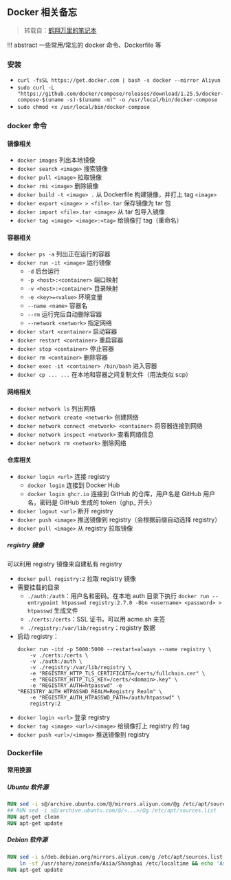 ## Docker 相关备忘

> 转载自：[鹤翔万里的笔记本](https://note.tonycrane.cc/cs/tools/docker/)

!!! abstract
    一些常用/常忘的 docker 命令、Dockerfile 等

### 安装
- `curl -fsSL https://get.docker.com | bash -s docker --mirror Aliyun`
- `sudo curl -L "https://github.com/docker/compose/releases/download/1.25.5/docker-compose-$(uname -s)-$(uname -m)" -o /usr/local/bin/docker-compose`
- `sudo chmod +x /usr/local/bin/docker-compose`

### docker 命令
#### 镜像相关
- `docker images` 列出本地镜像
- `docker search <image>` 搜索镜像
- `docker pull <image>` 拉取镜像
- `docker rmi <image>` 删除镜像
- `docker build -t <image> .` 从 Dockerfile 构建镜像，并打上 tag `<image>`
- `docker export <image> > <file>.tar` 保存镜像为 tar 包
- `docker import <file>.tar <image>` 从 tar 包导入镜像
- `docker tag <image> <image>:<tag>` 给镜像打 tag（重命名）

#### 容器相关
- `docker ps -a` 列出正在运行的容器
- `docker run -it <image>` 运行镜像
    - `-d` 后台运行
    - `-p <host>:<container>` 端口映射
    - `-v <host>:<container>` 目录映射
    - `-e <key>=<value>` 环境变量
    - `--name <name>` 容器名
    - `--rm` 运行完后自动删除容器
    - `--network <network>` 指定网络
- `docker start <container>` 启动容器
- `docker restart <container>` 重启容器
- `docker stop <container>` 停止容器
- `docker rm <container>` 删除容器
- `docker exec -it <container> /bin/bash` 进入容器
- `docker cp ... ...` 在本地和容器之间复制文件（用法类似 scp）

#### 网络相关
- `docker network ls` 列出网络
- `docker network create <network>` 创建网络
- `docker network connect <network> <container>` 将容器连接到网络
- `docker network inspect <network>` 查看网络信息
- `docker network rm <network>` 删除网络

#### 仓库相关
- `docker login <url>` 连接 registry
    - `docker login` 连接到 Docker Hub
    - `docker login ghcr.io` 连接到 GitHub 的仓库，用户名是 GitHub 用户名，密码是 GitHub 生成的 token（ghp_ 开头）
- `docker logout <url>` 断开 registry
- `docker push <image>` 推送镜像到 registry（会根据前缀自动选择 registry）
- `docker pull <image>` 从 registry 拉取镜像

##### registry 镜像
可以利用 registry 镜像来自建私有 registry

- `docker pull registry:2` 拉取 registry 镜像
- 需要挂载的目录
    - `./auth:/auth`：用户名和密码。在本地 auth 目录下执行 `docker run --entrypoint htpasswd registry:2.7.0 -Bbn <username> <password> > htpasswd` 生成文件
    - `./certs:/certs`：SSL 证书，可以用 acme.sh 来签
    - `./registry:/var/lib/registry`：registry 数据
- 启动 registry：
    ```shell
    docker run -itd -p 5000:5000 --restart=always --name registry \
		-v ./certs:/certs \
		-v ./auth:/auth \
		-v ./registry:/var/lib/registry \
		-e "REGISTRY_HTTP_TLS_CERTIFICATE=/certs/fullchain.cer" \
		-e "REGISTRY_HTTP_TLS_KEY=/certs/<domain>.key" \
		-e "REGISTRY_AUTH=htpasswd" -e "REGISTRY_AUTH_HTPASSWD_REALM=Registry Realm" \
        -e "REGISTRY_AUTH_HTPASSWD_PATH=/auth/htpasswd" \
        registry:2
    ```
- `docker login <url>` 登录 registry
- `docker tag <image> <url>/<image>` 给镜像打上 registry 的 tag
- `docker push <url>/<image>` 推送镜像到 registry

### Dockerfile
#### 常用换源
##### Ubuntu 软件源
```dockerfile
RUN sed -i s@/archive.ubuntu.com/@/mirrors.aliyun.com/@g /etc/apt/sources.list
## RUN sed -i s@/archive.ubuntu.com/@/<...>/@g /etc/apt/sources.list
RUN apt-get clean
RUN apt-get update
```

##### Debian 软件源
```dockerfile
RUN sed -i s/deb.debian.org/mirrors.aliyun.com/g /etc/apt/sources.list && \
    ln -sf /usr/share/zoneinfo/Asia/Shanghai /etc/localtime && echo 'Asia/Shanghai' >/etc/timezone
RUN apt-get update
```